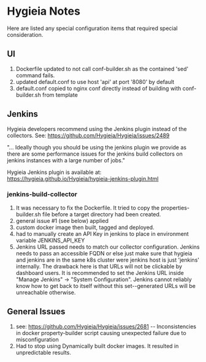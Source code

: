 # Hygieia Notes

Here are listed any special configuration items that required special consideration.

## UI

1. Dockerfile updated to not call conf-builder.sh as the contained 'sed' command fails.
2. updated default.conf to use host 'api' at port '8080' by default
3. default.conf copied to nginx conf directly instead of building with conf-builder.sh from template

## Jenkins

Hygieia developers recommend using the Jenkins plugin instead of the collectors.  See: https://github.com/Hygieia/Hygieia/issues/2489

"... Ideally though you should be using the jenkins plugin we provide as there are some performance issues for the jenkins build collectors on jenkins instances with a large number of jobs."

Hygieia Jenkins plugin is available at: https://hygieia.github.io/Hygieia/hygieia-jenkins-plugin.html

### jenkins-build-collector

1. It was necessary to fix the Dockerfile.  It tried to copy the properties-builder.sh file before a target directory had been created.
2. general issue #1 (see below) applied
3. custom docker image then built, tagged and deployed.
4. had to manually create an API Key in jenkins to place in environment variable JENKINS_API_KEY
5. Jenkins URL passed needs to match our collector configuration.  Jenkins needs to pass an accessible FQDN or else just make sure that hygieia and jenkins are in the same k8s cluster were jenkins host is just 'jenkins' internally.  The drawback here is that URLs will not be clickable by dashboard users.  It is recommended to set the Jenkins URL inside "Manage Jenkins" -> "System Configuration".  Jenkins cannot reliably know how to get back to itself without this set--generated URLs will be unreachable otherwise.


## General Issues

1. see: https://github.com/Hygieia/Hygieia/issues/2681 -- Inconsistencies in docker property-builder script causing unexpected failure due to misconfiguration
2. Had to stop using Dynamically built docker images.  It resulted in unpredictable results.

